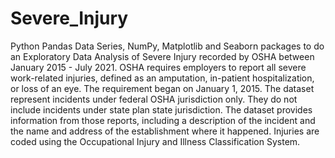# Severe_Injury
Python Pandas Data Series, NumPy, Matplotlib and Seaborn packages to do an Exploratory Data Analysis of Severe Injury recorded by OSHA between January 2015 - July 2021.
OSHA requires employers to report all severe work-related injuries, defined as an amputation, in-patient hospitalization, or loss of an eye. 
The requirement began on January 1, 2015.
The dataset represent incidents under federal OSHA jurisdiction only. They do not include incidents under state plan state jurisdiction.
The dataset provides information from those reports, including a description of the incident and the name and address of the establishment where it happened. 
Injuries are coded using the Occupational Injury and Illness Classification System.
